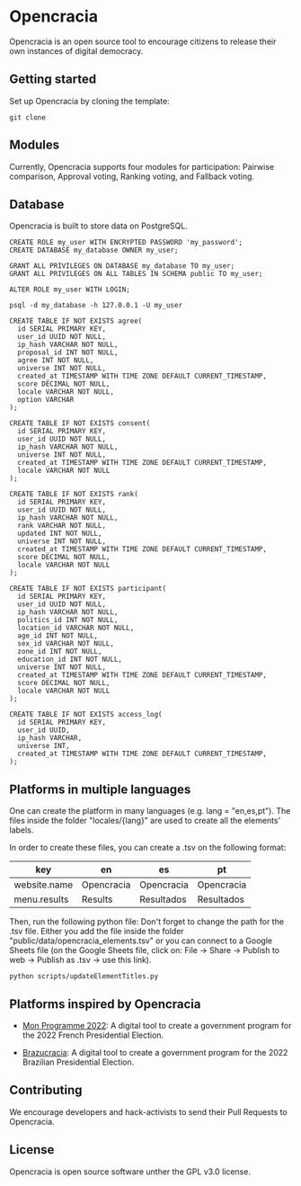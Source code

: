 # Opencracia

Opencracia is an open source tool to encourage citizens to release their own instances of digital democracy.

## Getting started

Set up Opencracia by cloning the template:
```
git clone 
```

## Modules

Currently, Opencracia supports four modules for participation: Pairwise comparison, Approval voting, Ranking voting, and Fallback voting.

## Database

Opencracia is built to store data on PostgreSQL.
```
CREATE ROLE my_user WITH ENCRYPTED PASSWORD 'my_password';
CREATE DATABASE my_database OWNER my_user;

GRANT ALL PRIVILEGES ON DATABASE my_database TO my_user;
GRANT ALL PRIVILEGES ON ALL TABLES IN SCHEMA public TO my_user;

ALTER ROLE my_user WITH LOGIN;
```

```
psql -d my_database -h 127.0.0.1 -U my_user
```

```
CREATE TABLE IF NOT EXISTS agree(
  id SERIAL PRIMARY KEY,
  user_id UUID NOT NULL,
  ip_hash VARCHAR NOT NULL,
  proposal_id INT NOT NULL,
  agree INT NOT NULL,
  universe INT NOT NULL,
  created_at TIMESTAMP WITH TIME ZONE DEFAULT CURRENT_TIMESTAMP,
  score DECIMAL NOT NULL,
  locale VARCHAR NOT NULL,
  option VARCHAR
);

CREATE TABLE IF NOT EXISTS consent(
  id SERIAL PRIMARY KEY,
  user_id UUID NOT NULL,
  ip_hash VARCHAR NOT NULL,
  universe INT NOT NULL,
  created_at TIMESTAMP WITH TIME ZONE DEFAULT CURRENT_TIMESTAMP,
  locale VARCHAR NOT NULL
);

CREATE TABLE IF NOT EXISTS rank(
  id SERIAL PRIMARY KEY,
  user_id UUID NOT NULL,
  ip_hash VARCHAR NOT NULL,
  rank VARCHAR NOT NULL,
  updated INT NOT NULL,
  universe INT NOT NULL,
  created_at TIMESTAMP WITH TIME ZONE DEFAULT CURRENT_TIMESTAMP,
  score DECIMAL NOT NULL,
  locale VARCHAR NOT NULL
);

CREATE TABLE IF NOT EXISTS participant(
  id SERIAL PRIMARY KEY,
  user_id UUID NOT NULL,
  ip_hash VARCHAR NOT NULL,
  politics_id INT NOT NULL,
  location_id VARCHAR NOT NULL,
  age_id INT NOT NULL,
  sex_id VARCHAR NOT NULL,
  zone_id INT NOT NULL,
  education_id INT NOT NULL,
  universe INT NOT NULL,
  created_at TIMESTAMP WITH TIME ZONE DEFAULT CURRENT_TIMESTAMP,
  score DECIMAL NOT NULL,
  locale VARCHAR NOT NULL
);

CREATE TABLE IF NOT EXISTS access_log(
  id SERIAL PRIMARY KEY,
  user_id UUID,
  ip_hash VARCHAR,
  universe INT,
  created_at TIMESTAMP WITH TIME ZONE DEFAULT CURRENT_TIMESTAMP,
);
```

## Platforms in multiple languages

One can create the platform in many languages (e.g. lang = "en,es,pt"). The files inside the folder "locales/{lang}" are used to create all the elements' labels. 

In order to create these files, you can create a .tsv on the following format:

|       key        |        en        |        es        |        pt        |
|   ------------   |   ------------   |   ------------   |   ------------   |
|   website.name   |    Opencracia    |    Opencracia    |    Opencracia    |
|   menu.results   |    Results       |    Resultados    |    Resultados    |


Then, run the following python file:
Don't forget to change the path for the .tsv file. 
Either you add the file inside the folder "public/data/opencracia_elements.tsv"
or you can connect to a Google Sheets file (on the Google Sheets file, click on: File -> Share -> Publish to web -> Publish as .tsv -> use this link).  

```
python scripts/updateElementTitles.py 
```


## Platforms inspired by Opencracia

- [Mon Programme 2022](https://monprogramme2022.org): A digital tool to create a government program for the 2022 French Presidential Election.

- [Brazucracia](https://brazucracia.org): A digital tool to create a government program for the 2022 Brazilian Presidential Election.

## Contributing

We encourage developers and hack-activists to send their Pull Requests to Opencracia.

## License

Opencracia is open source software unther the GPL v3.0 license.